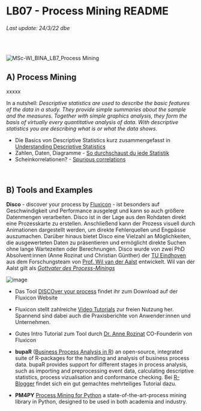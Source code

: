 # LB07 - Process Mining README
###### Last update: 24/3/22 dbe
</br>

![MSc-WI_BINA_LB7_Process Mining](https://user-images.githubusercontent.com/52699611/160862823-016e7439-4c25-4566-a2fe-a68951726883.PNG)

## A) Process Mining

xxxxx

In a nutshell: *Descriptive statistics are used to describe the basic features of the data in a study. They provide simple summaries about the sample and the measures. Together with simple graphics analysis, they form the basis of virtually every quantitative analysis of data. With descriptive statistics you are describing what is or what the data shows.*

* Die Basics von Descriptive Statistics kurz zusammengefasst in [Understanding Descriptive Statistics](https://towardsdatascience.com/understanding-descriptive-statistics-c9c2b0641291)  
* Zahlen, Daten, Diagramme - [So durchschaust du jede Statistik](https://www.quarks.de/gesellschaft/bildung/so-durchschaust-du-jede-statistik/)  
* Scheinkorrelationen? - [Spurious correlations](https://tylervigen.com/spurious-correlations)

</br>

## B) Tools and Examples

**Disco** - discover your process by [Fluxicon](https://fluxicon.com/) - ist besonders auf Geschwindigkeit und Performance ausgelegt und kann so auch größere Datenmengen verarbeiten. Disco ist in der Lage aus den Rohdaten direkt eine Prozesskarte zu erstellen. Anschließend kann der Prozess visuell durch Animationen dargestellt werden, um direkte Fehlerquellen und Engpässe auszumachen. Darüber hinaus bietet Disco eine Vielzahl an Möglichkeiten, die ausgewerteten Daten zu präsentieren und ermöglicht direkte Suchen ohne lange Wartezeiten oder Berechnungen. Disco wurde von zwei PhD Absolvent:innen (Anne Rozinat und Christian Günther) der [TU Eindhoven](https://www.tue.nl/en/) aus dem Forschungsteam von [Prof. Wil van der Aalst](https://www.tue.nl/en/research/researchers/wil-van-der-aalst/) entwickelt. Wil van der Aalst gilt als *[Gottvater des Process-Minings](https://www.handelsblatt.com/technik/it-internet/wil-van-der-aalst-deutschlands-wertvollstes-start-up-celonis-verpflichtet-spitzenforscher-/27543480.html)*  

![image](https://user-images.githubusercontent.com/52699611/160866432-bf0f40d6-3872-4812-89a6-a135ea30a250.png)


* Das Tool [DISCOver your process](https://fluxicon.com/disco/) findet ihr zum Download auf der Fluxicon Website    
* Fluxicon stellt zahlreiche [Video Tutorials](https://www.youtube.com/c/FluxiconProcessMiningCo/videos) zur freien Nutzung her. Spannend sind dabei auch die Praxisberichte von Anwender:innen und Unternehmen. 
* Gutes Intro Tutorial zum Tool durch [Dr. Anne Rozinat](https://youtu.be/SLKXsUI74YA) CO-Founderin von Fluxicon  


* **bupaR** ([Business Process Analysis in R](https://bupar.net/)) an open-source, integrated suite of R-packages for the handling and analysis of business process data. bupaR provides support for different stages in process analysis, such as importing and preprocessing event data, calculating descriptive statistics, process vizualisation and conformance checking. Bei [R-Blogger](https://www.r-bloggers.com/2019/03/process-mining-part-1-3-introduction-to-bupar-package/) findet sich ein gut gemachtes mehrteiliges Tutorial dazu.    
* **PM4PY**  [Process Mining for Python](https://youtu.be/lttSd1sBzq0) a state-of-the-art-process mining library in Python, designed to be used in both academia and industry.  
